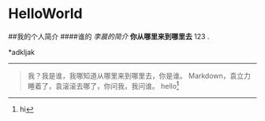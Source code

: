 # HelloWorld
##我的个人简介
####谁的
*李晨的简介*
**你从哪里来到哪里去**
123 .

*adkljak


---
>我？我是谁，我哪知道从哪里来到哪里去，你是谁。
>Markdown，袁立力睡着了，袁滚滚去哪了，你问我，我问谁。
hello[^hello]
[^hello]: hi

